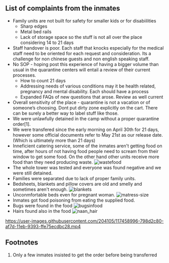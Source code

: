 ## List of complaints from the inmates 

- Family units are not built for safety for smaller kids or for disabiilities
  - Sharp edges
  - Metal bed rails
  - Lack of storage space so the stuff is not all over the place considering 14 to 21 days 
- Staff handover is poor. Each staff that knocks especially for the medical staff need to be oriented for each request and consideration. Its a challenge for non chinese guests and non english speaking staff.
- No SOP - hoping post this experience of having a bigger volume than usual in the quarantine centers will entail a review of their current processes.
  - How to count 21 days
  - Addressing needs of various conditions may it be health related,  pregnancy and mental disability. Each should have a process
  - Expanded FAQs of new questions that arose. Review as well current
- Overall sensitivity of the place - quarantine is not a vacation or of someone’s choosing. Dont put dirty zone explicitly on the cart. There can be surely a  better way to label stuff like those.
- We were unlawfully detained in the camp without a proper quarantine order[1]. 
- We were transfered since the early morning on April 30th for 21 days, however some official documents refer to May 21st as our release date. (Which is ultimately more than 21 days)
- Inneficient catering service, some of the inmates aren't getting food on time, after hours of not having food people need to scream from their window to get some food. On the other hand other units receive more food than they need producing waste.
  ![wastefood](https://user-images.githubusercontent.com/204105/116804980-b8724b00-ab55-11eb-8d23-29b916a872dc.jpeg)
- The whole tower was tested and everyone was found negative and we were still detained.
- Families were separated due to lack of proper family units.
- Bedsheets, blankets and pillow covers are old and smelly and sometimes aren't enough.
  ![blankets](https://user-images.githubusercontent.com/204105/116804912-51ed2d00-ab55-11eb-8d99-ce7845f158eb.jpeg)
- Unconmfortable beds even for pregnant woman.
  ![matress-size](https://user-images.githubusercontent.com/204105/116804799-582ed980-ab54-11eb-8858-3ed99ccfaa91.jpeg)
- Inmates got food poisoning from eating the supplied food.
- Bugs were found in the food
  ![bugsinfood](https://user-images.githubusercontent.com/204105/116805073-5c5bf680-ab56-11eb-9759-b1714d47a1dd.jpeg)
- Hairs found also in the food
  ![naan_hair](https://user-images.githubusercontent.com/204105/117458629-126f7800-af7d-11eb-93d0-754b0e300400.jpeg)

https://user-images.githubusercontent.com/204105/117458996-798d2c80-af7d-11eb-9393-ffe75ecdbc28.mp4


  




## Footnotes
1. Only a few inmates insisted to get the order before being transferred 
